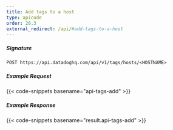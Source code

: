 ```yaml
---
title: Add tags to a host
type: apicode
order: 20.3
external_redirect: /api/#add-tags-to-a-host
---
```


##### Signature
`POST https://api.datadoghq.com/api/v1/tags/hosts/<HOSTNAME>`
##### Example Request
{{< code-snippets basename="api-tags-add" >}}
##### Example Response
{{< code-snippets basename="result.api-tags-add" >}}

